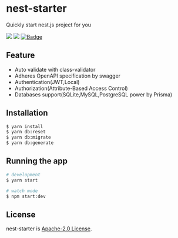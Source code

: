 
# nest-starter
Quickly start nest.js project for you

<p>
  <a href="https://circleci.com/gh/huangyanxiong01/nest-starter"><img src="https://img.shields.io/badge/License-Apache%202.0-brightgreen.svg"></a>
  <a href="https://github.com/huangyanxiong01/nest-starter/actions/workflows/test.yml"><img src="https://github.com/huangyanxiong01/nest-starter/actions/workflows/test.yml/badge.svg"></a>
  <a href="https://app.codecov.io/gh/huangyanxiong01/nest-starter"><img class="notice-badge" src="https://codecov.io/gh/huangyanxiong01/nest-starter/branch/main/graphs/badge.svg?branch=main" alt="Badge"></a>
</p>

## Feature
  - Auto validate with class-validator
  - Adheres OpenAPI specification by swagger
  - Authentication(JWT,Local)
  - Authorization(Attribute-Based Access Control)
  - Databases support(SQLite,MySQL,PostgreSQL power by Prisma)

## Installation

```bash
$ yarn install
$ yarn db:reset
$ yarn db:migrate
$ yarn db:generate
```

## Running the app

```bash
# development
$ yarn start

# watch mode
$ npm start:dev

```

## License

nest-starter is [Apache-2.0 License](LICENSE).
